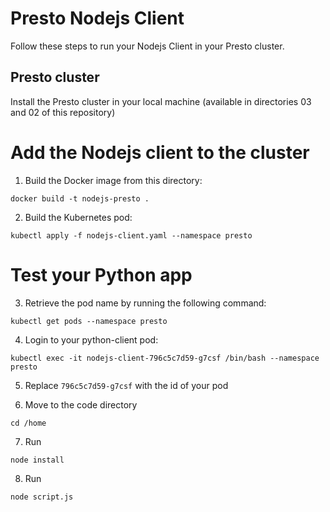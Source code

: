 # Presto Nodejs Client

Follow these steps to run your Nodejs Client in your Presto cluster.

## Presto cluster

Install the Presto cluster in your local machine (available in directories 03 and 02 of this repository)

# Add the Nodejs client to the cluster

1. Build the Docker image from this directory: 

`docker build -t nodejs-presto .`

2. Build the Kubernetes pod: 

`kubectl apply -f nodejs-client.yaml --namespace presto`

# Test your Python app

3. Retrieve the pod name by running the following command: 

`kubectl get pods --namespace presto`

4. Login to your python-client pod: 

`kubectl exec -it nodejs-client-796c5c7d59-g7csf /bin/bash --namespace presto`

5. Replace `796c5c7d59-g7csf` with the id of your pod

6. Move to the code directory 

`cd /home`

7. Run 

`node install` 

8. Run

`node script.js` 

